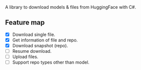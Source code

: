 A library to download models & files from HuggingFace with C#.


## Feature map

- [x] Download single file.
- [x] Get information of file and repo.
- [x] Download snapshot (repo).
- [ ] Resume download.
- [ ] Upload files.
- [ ] Support repo types other than model.